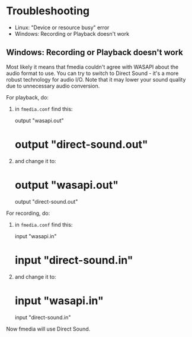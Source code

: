 # Troubleshooting

* Linux: "Device or resource busy" error
* Windows: Recording or Playback doesn't work


## Windows: Recording or Playback doesn't work

Most likely it means that fmedia couldn't agree with WASAPI about the audio format to use.  You can try to switch to Direct Sound - it's a more robust technology for audio I/O.  Note that it may lower your sound quality due to unnecessary audio conversion.

For playback, do:

1. in `fmedia.conf` find this:

	output "wasapi.out"
	# output "direct-sound.out"

2. and change it to:

	# output "wasapi.out"
	output "direct-sound.out"

For recording, do:

1. in `fmedia.conf` find this:

	input "wasapi.in"
	# input "direct-sound.in"

2. and change it to:

	# input "wasapi.in"
	input "direct-sound.in"

Now fmedia will use Direct Sound.
